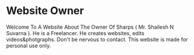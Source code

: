 # Website Owner
Welcome To A Website About The Owner Of Sharps ( Mr. Shailesh N Suvarna ).
He is a Freelancer.
He creates websites, edits videos&photgraphs.
Don't be nervous to contact.
This website is made for personal use only.
